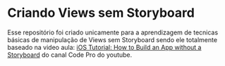 # Criando Views sem Storyboard

Esse repositório foi criado unicamente para a aprendizagem de tecnicas básicas de manipulação de Views sem Storyboard sendo ele totalmente baseado na video aula: [iOS Tutorial: How to Build an App without a Storyboard](https://www.youtube.com/watch?v=r696qMJidWI) do canal Code Pro do youtube. 




